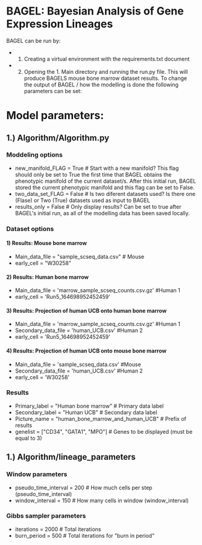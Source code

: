 # BAGEL: Bayesian Analysis of Gene Expression Lineages

BAGEL can be run by:
- 1) Creating a virtual environment with the requirements.txt document
- 2) Opening the 1. Main directory and running the run.py file. This will produce BAGELS mouse bone marrow dataset results. To change the output of BAGEL / how the modelling is done the following parameters can be set:

# Model parameters:
## 1.) Algorithm/Algorithm.py
### Moddeling options
- new_manifold_FLAG = True  # Start with a new manifold? This flag should only be set to True the first time that BAGEL obtains the phenotypic manifold of the current dataset/s. After this initial run, BAGEL stored the current phenotypic manifold and this flag can be set to False.
- two_data_set_FLAG = False  # Is two diferent datasets used? Is there one (Flase) or Two (True) datasets used as input to BAGEL
- results_only = False  # Only display results? Can be set to true after BAGEL's initial run, as all of the modelling data has been saved locally.

### Dataset options
#### 1) Results: Mouse bone marrow
- Main_data_file = "sample_scseq_data.csv"  # Mouse
- early_cell = "W30258"

#### 2)  Results: Human bone marrow
- Main_data_file = 'marrow_sample_scseq_counts.csv.gz' #Human 1
- early_cell = 'Run5_164698952452459'

#### 3)  Results: Projection of human UCB onto human bone marrow
- Main_data_file = 'marrow_sample_scseq_counts.csv.gz' #Human 1
- Secondary_data_file = 'human_UCB.csv' #Human 2
- early_cell = 'Run5_164698952452459'

#### 4)  Results: Projection of human UCB onto mouse bone marrow
- Main_data_file = 'sample_scseq_data.csv' #Mouse
- Secondary_data_file = 'human_UCB.csv' #Human 2
- early_cell = 'W30258'

### Results
- Primary_label = "Human bone marrow"  # Primary data label
- Secondary_label = "Human UCB"  # Secondary data label
- Picture_name = "human_bone_marrow_and_human_UCB"  # Prefix of results
- genelist = ["CD34", "GATA1", "MPO"]  # Genes to be displayed (must be equal to 3)


## 1.) Algorithm/lineage_parameters
### Window parameters                                   
- pseudo_time_interval = 200  # How much cells per step (pseudo_time_interval)  
- window_interval = 150  # How many cells in window  (window_interval)

### Gibbs sampler parameters
- iterations = 2000  # Total iterations
- burn_period = 500  # Total iterations for "burn in period"

